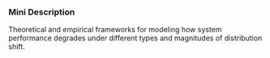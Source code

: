 ### Mini Description

Theoretical and empirical frameworks for modeling how system performance degrades under different types and magnitudes of distribution shift.
